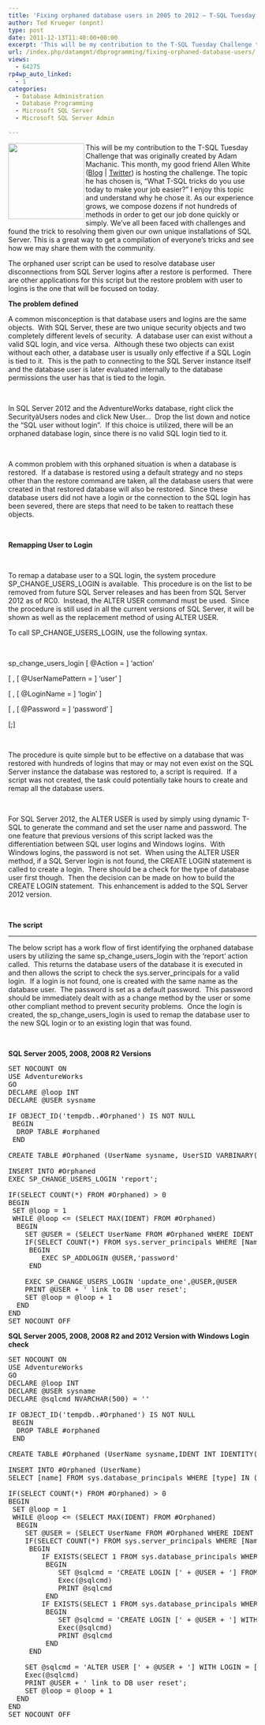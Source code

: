 ```yaml
---
title: 'Fixing orphaned database users in 2005 to 2012 – T-SQL Tuesday #025'
author: Ted Krueger (onpnt)
type: post
date: 2011-12-13T11:40:00+00:00
excerpt: 'This will be my contribution to the T-SQL Tuesday Challenge that was originally created by Adam Machanic.  This month, my good friend Allen White (Blog | Twitter) is hosting the challenge.  The topic he has chosen is, “What T-SQL tricks do you use today&hellip;'
url: /index.php/datamgmt/dbprogramming/fixing-orphaned-database-users/
views:
  - 64275
rp4wp_auto_linked:
  - 1
categories:
  - Database Administration
  - Database Programming
  - Microsoft SQL Server
  - Microsoft SQL Server Admin

---
```

<div class="image_block">
  <a href="http://sqlblog.com/blogs/allen_white/archive/2011/12/05/t-sql-tuesday-025-invitation-to-share-your-tricks.aspx"><img alt="" src="/wp-content/uploads/blogs/DataMgmt/-19.png?mtime=1323611029" width="154" height="154" align="left" /></a>
</div>

This will be my contribution to the T-SQL Tuesday Challenge that was originally created by Adam Machanic. This month, my good friend Allen White ([Blog][1] | [Twitter][2]) is hosting the challenge. The topic he has chosen is, “What T-SQL tricks do you use today to make your job easier?” I enjoy this topic and understand why he chose it. As our experience grows, we compose dozens if not hundreds of methods in order to get our job done quickly or simply. We’ve all been faced with challenges and found the trick to resolving them given our own unique installations of SQL Server. This is a great way to get a compilation of everyone’s tricks and see how we may share them with the community. 

The orphaned user script can be used to resolve database user disconnections from SQL Server logins after a restore is performed.  There are other applications for this script but the restore problem with user to logins is the one that will be focused on today.

**The problem defined**

A common misconception is that database users and logins are the same objects.  With SQL Server, these are two unique security objects and two completely different levels of security.  A database user can exist without a valid SQL login, and vice versa.  Although these two objects can exist without each other, a database user is usually only effective if a SQL Login is tied to it.  This is the path to connecting to the SQL Server instance itself and the database user is later evaluated internally to the database permissions the user has that is tied to the login.

 

In SQL Server 2012 and the AdventureWorks database, right click the SecurityàUsers nodes and click New User…  Drop the list down and notice the “SQL user without login”.  If this choice is utilized, there will be an orphaned database login, since there is no valid SQL login tied to it.

 

A common problem with this orphaned situation is when a database is restored.  If a database is restored using a default strategy and no steps other than the restore command are taken, all the database users that were created in that restored database will also be restored.  Since these database users did not have a login or the connection to the SQL login has been severed, there are steps that need to be taken to reattach these objects.

 

**Remapping User to Login**

 

To remap a database user to a SQL login, the system procedure SP\_CHANGE\_USERS_LOGIN is available.  This procedure is on the list to be removed from future SQL Server releases and has been from SQL Server 2012 as of RC0.  Instead, the ALTER USER command must be used.  Since the procedure is still used in all the current versions of SQL Server, it will be shown as well as the replacement method of using ALTER USER.  

To call SP\_CHANGE\_USERS_LOGIN, use the following syntax.

 

sp\_change\_users_login [ @Action = ] &#8216;action&#8217;

[ , [ @UserNamePattern = ] &#8216;user&#8217; ]

[ , [ @LoginName = ] &#8216;login&#8217; ]

[ , [ @Password = ] &#8216;password&#8217; ]

[;]

 

The procedure is quite simple but to be effective on a database that was restored with hundreds of logins that may or may not even exist on the SQL Server instance the database was restored to, a script is required.  If a script was not created, the task could potentially take hours to create and remap all the database users.

 

For SQL Server 2012, the ALTER USER is used by simply using dynamic T-SQL to generate the command and set the user name and password. The one feature that previous versions of this script lacked was the differentiation between SQL user logins and Windows logins.  With Windows logins, the password is not set.  When using the ALTER USER method, if a SQL Server login is not found, the CREATE LOGIN statement is called to create a login.  There should be a check for the type of database user first though.  Then the decision can be made on how to build the CREATE LOGIN statement.  This enhancement is added to the SQL Server 2012 version.

 

**The script**

 ****

The below script has a work flow of first identifying the orphaned database users by utilizing the same sp\_change\_users\_login with the ‘report’ action called.  This returns the database users of the database it is executed in and then allows the script to check the sys.server\_principals for a valid login.  If a login is not found, one is created with the same name as the database user.  The password is set as a default password.  This password should be immediately dealt with as a change method by the user or some other compliant method to prevent security problems.  Once the login is created, the sp\_change\_users_login is used to remap the database user to the new SQL login or to an existing login that was found.

 

**SQL Server 2005, 2008, 2008 R2 Versions**

<pre>SET NOCOUNT ON
USE AdventureWorks
GO
DECLARE @loop INT
DECLARE @USER sysname
 
IF OBJECT_ID('tempdb..#Orphaned') IS NOT NULL 
 BEGIN
  DROP TABLE #orphaned
 END
 
CREATE TABLE #Orphaned (UserName sysname, UserSID VARBINARY(85),IDENT INT IDENTITY(1,1))
 
INSERT INTO #Orphaned
EXEC SP_CHANGE_USERS_LOGIN 'report';
 
IF(SELECT COUNT(*) FROM #Orphaned) &gt; 0
BEGIN
 SET @loop = 1
 WHILE @loop <= (SELECT MAX(IDENT) FROM #Orphaned)
  BEGIN
    SET @USER = (SELECT UserName FROM #Orphaned WHERE IDENT = @loop)
    IF(SELECT COUNT(*) FROM sys.server_principals WHERE [Name] = @USER) <= 0
     BEGIN
        EXEC SP_ADDLOGIN @USER,'password'
     END
     
    EXEC SP_CHANGE_USERS_LOGIN 'update_one',@USER,@USER
    PRINT @USER + ' link to DB user reset';
    SET @loop = @loop + 1
  END
END
SET NOCOUNT OFF</pre>

**SQL Server 2005, 2008, 2008 R2 and 2012 Version with Windows Login check**

<pre>SET NOCOUNT ON
USE AdventureWorks
GO
DECLARE @loop INT
DECLARE @USER sysname
DECLARE @sqlcmd NVARCHAR(500) = ''

IF OBJECT_ID('tempdb..#Orphaned') IS NOT NULL 
 BEGIN
  DROP TABLE #orphaned
 END
 
CREATE TABLE #Orphaned (UserName sysname,IDENT INT IDENTITY(1,1))
 
INSERT INTO #Orphaned (UserName)
SELECT [name] FROM sys.database_principals WHERE [type] IN ('U','S') AND is_fixed_role = 0 AND [Name] NOT IN ('dbo','guest','sys','INFORMATION_SCHEMA')

IF(SELECT COUNT(*) FROM #Orphaned) &gt; 0
BEGIN
 SET @loop = 1
 WHILE @loop <= (SELECT MAX(IDENT) FROM #Orphaned)
  BEGIN
    SET @USER = (SELECT UserName FROM #Orphaned WHERE IDENT = @loop)
    IF(SELECT COUNT(*) FROM sys.server_principals WHERE [Name] = @USER) <= 0
     BEGIN
		IF EXISTS(SELECT 1 FROM sys.database_principals WHERE [Name] = @USER AND type_desc = 'WINDOWS_USER')
		 BEGIN
			SET @sqlcmd = 'CREATE LOGIN [' + @USER + '] FROM WINDOWS'
			Exec(@sqlcmd)
			PRINT @sqlcmd
		 END
		IF EXISTS(SELECT 1 FROM sys.database_principals WHERE [Name] = @USER AND type_desc = 'SQL_USER')
		 BEGIN
			SET @sqlcmd = 'CREATE LOGIN [' + @USER + '] WITH PASSWORD = N''password'''
			Exec(@sqlcmd)
			PRINT @sqlcmd
		 END
     END
     
	SET @sqlcmd = 'ALTER USER [' + @USER + '] WITH LOGIN = [' + @USER + ']'
	Exec(@sqlcmd)
    PRINT @USER + ' link to DB user reset';
    SET @loop = @loop + 1
  END
END
SET NOCOUNT OFF</pre>

 [1]: http://sqlblog.com/blogs/allen_white/default.aspx
 [2]: http://twitter.com/SQLRunr